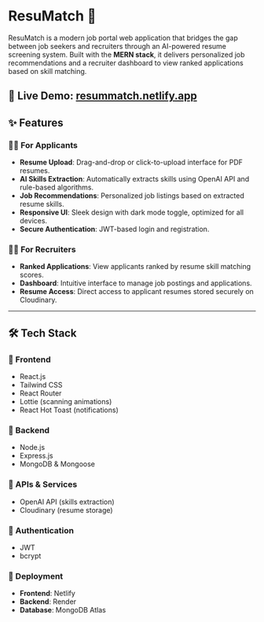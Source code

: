 # ResuMatch 🌟

ResuMatch is a modern job portal web application that bridges the gap between job seekers and recruiters through an AI-powered resume screening system. Built with the **MERN stack**, it delivers personalized job recommendations and a recruiter dashboard to view ranked applications based on skill matching.

🔗 **Live Demo**: [resummatch.netlify.app](https://resummatch.netlify.app/)  
---

## ✨ Features

### 👨‍💻 For Applicants
- **Resume Upload**: Drag-and-drop or click-to-upload interface for PDF resumes.
- **AI Skills Extraction**: Automatically extracts skills using OpenAI API and rule-based algorithms.
- **Job Recommendations**: Personalized job listings based on extracted resume skills.
- **Responsive UI**: Sleek design with dark mode toggle, optimized for all devices.
- **Secure Authentication**: JWT-based login and registration.

### 🧑‍💼 For Recruiters
- **Ranked Applications**: View applicants ranked by resume skill matching scores.
- **Dashboard**: Intuitive interface to manage job postings and applications.
- **Resume Access**: Direct access to applicant resumes stored securely on Cloudinary.

---

## 🛠️ Tech Stack

### 🔹 Frontend
- React.js
- Tailwind CSS
- React Router
- Lottie (scanning animations)
- React Hot Toast (notifications)

### 🔹 Backend
- Node.js
- Express.js
- MongoDB & Mongoose

### 🔹 APIs & Services
- OpenAI API (skills extraction)
- Cloudinary (resume storage)

### 🔹 Authentication
- JWT
- bcrypt

### 🔹 Deployment
- **Frontend**: Netlify 
- **Backend**: Render  
- **Database**: MongoDB Atlas
